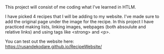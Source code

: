 This project will consist of me coding what I've learned in HTLM.

I have picked 4 recipes that I will be adding to my website. I've made sure to add the original page under the image for the recipe. 
In this project I have practiced making lists, linking images, webpages (both absoulute and relative links) and using tags like &#60;strong&#62; and &#60;p&#62;.

You can test out the website here: https://rusandekodare.github.io/RecipeWebsite/

